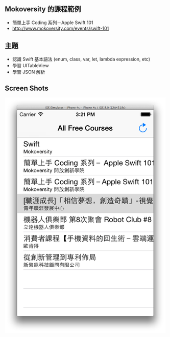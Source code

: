 ## Mokoversity 的課程範例

* 簡單上手 Coding 系列－Apple Swift 101
* http://www.mokoversity.com/events/swift-101

## 主題

* 認識 Swift 基本語法 (enum, class, var, let, lambda expression, etc)
* 學習 UITableView
* 學習 JSON 解析

## Screen Shots

![image](https://raw.githubusercontent.com/jollen/Swift-101-UITableView-JSON/master/screenshots1.png)
